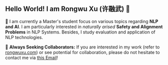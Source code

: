## Hello World! I am Rongwu Xu (许融武) 👋

🤖 I am currently a Master's student focus on various topics regarding **NLP and AI**. I am particularly interested in *naturally arised* **Safety and Alignment Problems** in NLP Systems. Besides, I study evaluation and application of NLP technologies.

🤗 **Always Seeking Collaborators:** If you are interested in my work (refer to [rongwuxu.com](https://rongwuxu.com)) or see potential for collaboration, please do not hesitate to contact me via [this Email](mailto:0xrwxu@gmail.com)!

